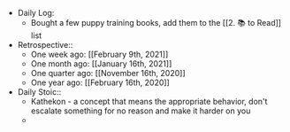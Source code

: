 - Daily Log:
    - Bought a few puppy training books, add them to the [[2. 📚 to Read]] list
- Retrospective::
    - One week ago: [[February 9th, 2021]]
    - One month ago: [[January 16th, 2021]]
    - One quarter ago: [[November 16th, 2020]]
    - One year ago: [[February 16th, 2020]]
- Daily Stoic::
    - Kathekon - a concept that means the appropriate behavior, don't escalate something for no reason and make it harder on you
    -
